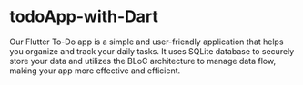 # todoApp-with-Dart
Our Flutter To-Do app is a simple and user-friendly application that helps you organize and track your daily tasks. It uses SQLite database to securely store your data and utilizes the BLoC architecture to manage data flow, making your app more effective and efficient.
